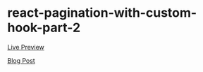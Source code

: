 # react-pagination-with-custom-hook-part-2

[Live Preview](https://apps.damirpristav.com/react-pagination-part-3-sorting/)

[Blog Post](https://codingfromscratch.dev/reactjs-pagination-using-custom-hook-part-3-sorting-functionality/)